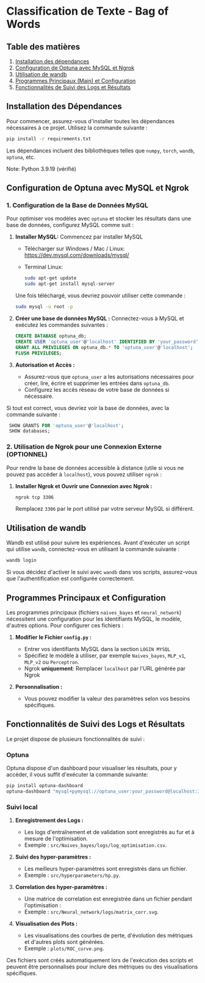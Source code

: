 
# Classification de Texte - Bag of Words

## Table des matières

1. [Installation des dépendances](#installation-des-dépendances)
2. [Configuration de Optuna avec MySQL et Ngrok](#configuration-de-optuna-avec-mysql-et-ngrok)
3. [Utilisation de wandb](#utilisation-de-wandb)
4. [Programmes Principaux (Main) et Configuration](#programmes-principaux-main-et-configuration)
5. [Fonctionnalités de Suivi des Logs et Résultats](#fonctionnalités-de-suivi-des-logs-et-résultats)

## Installation des Dépendances

Pour commencer, assurez-vous d'installer toutes les dépendances nécessaires à ce projet. Utilisez la commande suivante :

```bash
pip install -r requirements.txt
```

Les dépendances incluent des bibliothèques telles que `numpy`, `torch`, `wandb`, `optuna`, etc.

Note: Python 3.9.19 (vérifié)

## Configuration de Optuna avec MySQL et Ngrok

### 1. Configuration de la Base de Données MySQL

Pour optimiser vos modèles avec `optuna` et stocker les résultats dans une base de données, configurez MySQL comme suit :
1. **Installer MySQL:** Commencez par installer MySQL

   - Télécharger sur Windows / Mac / Linux: https://dev.mysql.com/downloads/mysql/

   - Terminal Linux:
      ```bash
      sudo apt-get update
      sudo apt-get install mysql-server
      ```
     
   Une fois téléchargé, vous devriez pouvoir utiliser cette commande : 
   ```bash
   sudo mysql -u root -p
   ```

2. **Créer une base de données MySQL :**
   Connectez-vous à MySQL et exécutez les commandes suivantes :
   
   ```sql
   CREATE DATABASE optuna_db;
   CREATE USER 'optuna_user'@'localhost' IDENTIFIED BY 'your_password';
   GRANT ALL PRIVILEGES ON optuna_db.* TO 'optuna_user'@'localhost';
   FLUSH PRIVILEGES;
   ```

3. **Autorisation et Accès :**
   - Assurez-vous que `optuna_user` a les autorisations nécessaires pour créer, lire, écrire et supprimer les entrées dans `optuna_db`.
   - Configurez les accès réseau de votre base de données si nécessaire.


Si tout est correct, vous devriez voir la base de données, avec la commande suivante :
   ```sql
    SHOW GRANTS FOR 'optuna_user'@'localhost';
    SHOW databases;
   ```

### 2. Utilisation de Ngrok pour une Connexion Externe (OPTIONNEL)

Pour rendre la base de données accessible à distance (utile si vous ne pouvez pas accéder à `localhost`), vous pouvez utiliser `ngrok` :

1. **Installer Ngrok et Ouvrir une Connexion avec Ngrok :**
   ```bash
   ngrok tcp 3306
   ```
   Remplacez `3306` par le port utilisé par votre serveur MySQL si différent.

## Utilisation de wandb

Wandb est utilisé pour suivre les expériences. Avant d'exécuter un script qui utilise `wandb`, connectez-vous en utilisant la commande suivante :

```bash
wandb login
```

Si vous décidez d'activer le suivi avec `wandb` dans vos scripts, assurez-vous que l'authentification est configurée correctement.

## Programmes Principaux et Configuration

Les programmes principaux (fichiers `naives_bayes` et `neural_network`) nécessitent une configuration pour les identifiants MySQL, le modèle, d'autres options. 
Pour configurer ces fichiers :

1. **Modifier le Fichier `config.py` :**
   - Entrer vos identifiants MySQL dans la section `LOGIN MYSQL`
   - Spécifiez le modèle à utiliser, par exemple `Naives_bayes`, `MLP_v1`, `MLP_v2` ou `Perceptron`.
   - Ngrok **uniquement**: Remplacer `localhost` par l'URL générée par Ngrok   

2. **Personnalisation :**
   - Vous pouvez modifier la valeur des paramètres selon vos besoins spécifiques.

## Fonctionnalités de Suivi des Logs et Résultats

Le projet dispose de plusieurs fonctionnalités de suivi :

### Optuna

Optuna dispose d'un dashboard pour visualiser les résultats, pour y accéder, il vous suffit d'exécuter la commande suivante:
```bash
pip install optuna-dashboard
optuna-dashboard "mysql+pymysql://optuna_user:your_password@localhost:3306/optuna_db"
```

### Suivi local

1. **Enregistrement des Logs :**
   - Les logs d'entraînement et de validation sont enregistrés au fur et à mesure de l'optimisation.
   - Exemple : `src/Naives_bayes/logs/log_optimisation.csv`.

2. **Suivi des hyper-paramètres :**
   - Les meilleurs hyper-paramètres sont enregistrés dans un fichier.
   - Exemple : `src/hyperparameters/hp.py`.

3. **Correlation des hyper-paramètres :**
   - Une matrice de correlation est enregistrée dans un fichier pendant l'optimisation :
    - Exemple : `src/Neural_network/logs/matrix_corr.svg`.

4. **Visualisation des Plots :**
   - Les visualisations des courbes de perte, d'évolution des métriques et d'autres plots sont générées.
   - Exemple : `plots/ROC_curve.png`.

Ces fichiers sont créés automatiquement lors de l'exécution des scripts et peuvent être personnalisés pour inclure des métriques ou des visualisations spécifiques.